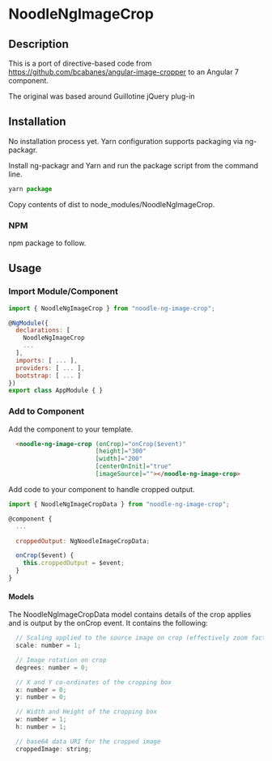 # NoodleNgImageCrop

## Description

This is a port of directive-based code from https://github.com/bcabanes/angular-image-cropper to an Angular 7 component.

The original was based around Guillotine jQuery plug-in

## Installation

No installation process yet. Yarn configuration supports packaging via ng-packagr.

Install ng-packagr and Yarn and run the package script from the command line.

```javascript
yarn package
```

Copy contents of dist to node_modules/NoodleNgImageCrop.

### NPM

npm package to follow.

## Usage

### Import Module/Component

``` javascript
import { NoodleNgImageCrop } from "noodle-ng-image-crop";

@NgModule({
  declarations: [
    NoodleNgImageCrop
    ...
  ],
  imports: [ ... ],
  providers: [ ... ],
  bootstrap: [ ... ]
})
export class AppModule { }
```

### Add to Component

Add the component to your template.

```html
  <noodle-ng-image-crop (onCrop)="onCrop($event)"
                        [height]="300"
                        [width]="200"
                        [centerOnInit]="true"
                        [imageSource]=""></noodle-ng-image-crop>
```

Add code to your component to handle cropped output.

```javascript
import { NoodleNgImageCropData } from "noodle-ng-image-crop";

@component {
  ...

  croppedOutput: NgNoodleImageCropData;

  onCrop($event) {
    this.croppedOutput = $event;
  }
}
```

#### Models

The NoodleNgImageCropData model contains details of the crop applies and is output by the onCrop event. It contains the following:

```javascript
  // Scaling applied to the source image on crop (effectively zoom factor)
  scale: number = 1;

  // Image rotation on crop
  degrees: number = 0;

  // X and Y co-ordinates of the cropping box
  x: number = 0;
  y: number = 0;

  // Width and Height of the cropping box
  w: number = 1;  
  h: number = 1;

  // base64 data URI for the cropped image
  croppedImage: string;
```
